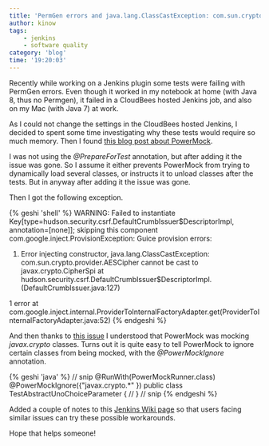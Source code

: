 ```yaml
---
title: 'PermGen errors and java.lang.ClassCastException: com.sun.crypto.provider.AESCipher cannot be cast to javax.crypto.CipherSpi running Jenkins plug-in tests with PowerMock'
author: kinow
tags:
    - jenkins
    - software quality
category: 'blog'
time: '19:20:03'
---
```


Recently while working on a Jenkins plugin some tests were failing with PermGen errors.
Even though it worked in my notebook at home (with Java 8, thus no Permgen), it failed
in a CloudBees hosted Jenkins job, and also on my Mac (with Java 7) at work.

As I could not change the settings in the CloudBees hosted Jenkins, I decided to spent some
time investigating why these tests would require so much memory. Then I found
[this blog post about PowerMock](https://angus.nyc/2015/fixing-common-powermock-problems/).

I was not using the *@PrepareForTest* annotation, but after adding it the issue was gone. So I
assume it either prevents PowerMock from trying to dynamically load several classes, or instructs
it to unload classes after the tests. But in anyway after adding it the issue was gone.

Then I got the following exception.

{% geshi 'shell' %}
WARNING: Failed to instantiate Key[type=hudson.security.csrf.DefaultCrumbIssuer$DescriptorImpl, annotation=[none]]; skipping this component
com.google.inject.ProvisionException: Guice provision errors:

1) Error injecting constructor, java.lang.ClassCastException: com.sun.crypto.provider.AESCipher cannot be cast to javax.crypto.CipherSpi
  at hudson.security.csrf.DefaultCrumbIssuer$DescriptorImpl.<init>(DefaultCrumbIssuer.java:127)

1 error
    at com.google.inject.internal.ProviderToInternalFactoryAdapter.get(ProviderToInternalFactoryAdapter.java:52)
{% endgeshi %}

And then thanks to [this issue](https://github.com/powermock/powermock/issues/294) I understood
that PowerMock was mocking *javax.crypto* classes. Turns out it is quite easy to tell
PowerMock to ignore certain classes from being mocked, with the *@PowerMockIgnore* annotation.

{% geshi 'java' %}
// snip
@RunWith(PowerMockRunner.class)
@PowerMockIgnore({"javax.crypto.*" })
public class TestAbstractUnoChoiceParameter {
//
}
// snip
{% endgeshi %}

Added a couple of notes to this [Jenkins Wiki page](https://wiki.jenkins-ci.org/display/JENKINS/Mocking+in+Unit+Tests)
so that users facing similar issues can try these possible workarounds.

Hope that helps someone!
